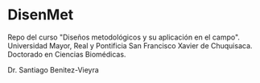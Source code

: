 # DisenMet

Repo del curso "Diseños metodológicos y su aplicación en el campo".  
Universidad Mayor, Real y Pontificia San Francisco Xavier de Chuquisaca.   
Doctorado en Ciencias Biomédicas.
   
Dr. Santiago Benitez-Vieyra   
